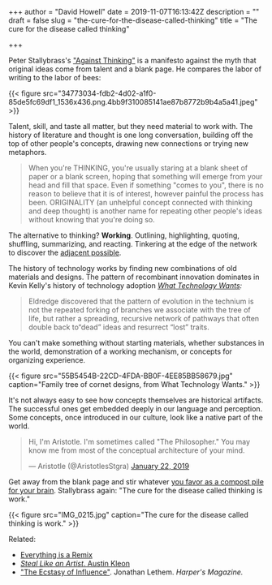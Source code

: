 +++
author = "David Howell"
date = 2019-11-07T16:13:42Z
description = ""
draft = false
slug = "the-cure-for-the-disease-called-thinking"
title = "The cure for the disease called thinking"

+++


Peter Stallybrass's ["Against Thinking"](https://www.jstor.org/stable/25501804?seq=1#page_scan_tab_contents) is a manifesto against the myth that original ideas come from talent and a blank page. He compares the labor of writing to the labor of bees:

{{< figure src="34773034-fdb2-4d02-a1f0-85de5fc69df1_1536x436.png.4bb9f310085141ae87b8772b9b4a5a41.jpeg" >}}

Talent, skill, and taste all matter, but they need material to work with. The history of literature and thought is one long conversation, building off the top of other people's concepts, drawing new connections or trying new metaphors.

> When you're THINKING, you're usually staring at a blank sheet of paper or a blank screen, hoping that something will emerge from your head and fill that space. Even if something "comes to you", there is no reason to believe that it is of interest, however painful the process has been. ORIGINALITY (an unhelpful concept connected with thinking and deep thought) is another name for repeating other people's ideas without knowing that you're doing so.

The alternative to thinking? **Working**. Outlining, highlighting, quoting, shuffling, summarizing, and reacting. Tinkering at the edge of the network to discover the [adjacent possible](http://www.practicallyefficient.com/2010/09/28/the-adjacent-possible.html).

The history of technology works by finding new combinations of old materials and designs. The pattern of recombinant innovation dominates in Kevin Kelly's history of technology adoption _[What Technology Wants](https://www.amazon.com/dp/0143120174):_

> Eldredge discovered that the pattern of evolution in the technium is not the repeated forking of branches we associate with the tree of life, but rather a spreading, recursive network of pathways that often double back to“dead” ideas and resurrect “lost” traits.

You can't make something without starting materials, whether substances in the world, demonstration of a working mechanism, or concepts for organizing experience.

{{< figure src="55B5454B-22CD-4FDA-BB0F-4EE85BB58679.jpg" caption="Family tree of cornet designs, from What Technology Wants." >}}

It's not always easy to see how concepts themselves are historical artifacts. The successful ones get embedded deeply in our language and perception. Some concepts, once introduced in our culture, look like a native part of the world.

<blockquote class="twitter-tweet"><p lang="en" dir="ltr">Hi, I&#39;m Aristotle. I&#39;m sometimes called &quot;The Philosopher.&quot; You may know me from most of the conceptual architecture of your mind.</p>&mdash; Aristotle (@AristotlesStgra) <a href="https://twitter.com/AristotlesStgra/status/1087844679104806913?ref_src=twsrc%5Etfw">January 22, 2019</a></blockquote>
<script async src="https://platform.twitter.com/widgets.js" charset="utf-8"></script>

Get away from the blank page and stir whatever [you favor as a compost pile for your brain](https://evernote.com/). Stallybrass again: "The cure for the disease called thinking is work."

{{< figure src="IMG_0215.jpg" caption="The cure for the disease called thinking is work." >}}

Related:

* [Everything is a Remix](https://www.everythingisaremix.info/)
* [_Steal Like an Artist_. Austin Kleon](https://austinkleon.com/steal/)
* ["The Ecstasy of Influence"](https://harpers.org/archive/2007/02/the-ecstasy-of-influence/). Jonathan Lethem. _Harper's Magazine._

